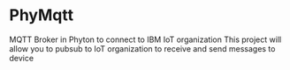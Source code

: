 # PhyMqtt
MQTT Broker in Phyton to connect to IBM IoT organization
This project will allow you to pubsub to IoT organization to receive and send messages to device

